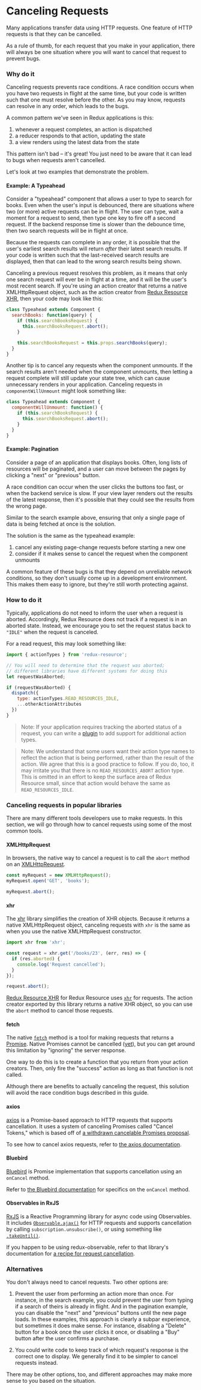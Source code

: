# Canceling Requests

Many applications transfer data using HTTP requests. One feature of HTTP
requests is that they can be cancelled.

As a rule of thumb, for each request that you make in your application, there
will always be one situation where you will want to cancel that request to
prevent bugs.

### Why do it

Canceling requests prevents race conditions. A race condition occurs when you
have two requests in flight at the same time, but your code is written such that
one must resolve before the other. As you may know, requests can resolve
in any order, which leads to the bugs.

A common pattern we've seen in Redux applications is this:

1. whenever a request completes, an action is dispatched
2. a reducer responds to that action, updating the state
3. a view renders using the latest data from the state

This pattern isn't bad – it's great! You just need to be aware that
it can lead to bugs when requests aren't cancelled.

Let's look at two examples that demonstrate the problem.

#### Example: A Typeahead

Consider a "typeahead" component that allows a user to type to search for books.
Even when the user's input is debounced, there are situations where two (or more)
active requests can be in flight. The user can type, wait a moment for a request
to send, then type one key to fire off a second request. If the backend response
time is slower than the debounce time, then two search requests will be in
flight at once.

Because the requests can complete in any order, it is possible that the user's
earliest search results will return _after_ their latest search results. If
your code is written such that the last-received search results are displayed,
then that can lead to the wrong search results being shown.

Canceling a previous request resolves this problem, as it means that only one
search request will ever be in flight at a time, and it will be the user's most
recent search. If you're using an action creator that returns a native
XMLHttpRequest object, such as the action creator from
[Redux Resource XHR](../extras/redux-resource-xhr.md), then your code may look
like this:

```js
class Typeahead extends Component {
  searchBooks: function(query) {
    if (this.searchBooksRequest) {
      this.searchBooksRequest.abort();
    }

    this.searchBooksRequest = this.props.searchBooks(query);
  }
}
```

Another tip is to cancel any requests when the component unmounts. If the search
results aren't needed when the component unmounts, then letting a request complete
will still update your state tree, which can cause unnecessary renders in your
application. Canceling requests in `componentWillUnmount` might look something
like:

```js
class Typeahead extends Component {
  componentWillUnmount: function() {
    if (this.searchBooksRequest) {
      this.searchBooksRequest.abort();
    }
  }
}
```

#### Example: Pagination

Consider a page of an application that displays books. Often, long lists of
resources will be paginated, and a user can move between the pages by clicking a
"next" or "previous" button.

A race condition can occur when the user clicks the buttons too fast, or when
the backend service is slow. If your view layer renders out the results of the
latest response, then it's possible that they could see the results from the
wrong page.

Similar to the search example above, ensuring that only a single page of data
is being fetched at once is the solution.

The solution is the same as the typeahead example:

1. cancel any existing page-change requests before starting a new one
2. consider if it makes sense to cancel the request when the component
  unmounts

A common feature of these bugs is that they depend on unreliable network
conditions, so they don't usually come up in a development environment. This
makes them easy to ignore, but they're still worth protecting against.

### How to do it

Typically, applications do not need to inform the user when a request is aborted.
Accordingly, Redux Resource does not track if a request is in an aborted state. Instead,
we encourage you to set the request status back to `"IDLE"` when the request is canceled.

For a read request, this may look something like:

```js
import { actionTypes } from 'redux-resource';

// You will need to determine that the request was aborted;
// different libraries have different systems for doing this
let requestWasAborted;

if (requestWasAborted) {
  dispatch({
    type: actionTypes.READ_RESOURCES_IDLE,
    ...otherActionAttributes
  })
}
```

> Note: If your application requires tracking the aborted status of a request, you
  can write a [plugin](../other-guides/plugin.md) to add support for additional action types.


> Note: We understand that some users want their action type names to reflect the action
  that is being performed, rather than the result of the action. We agree that this is a good
  practice to follow. If you do, too, it may irritate you that there is no `READ_RESOURCES_ABORT`
  action type. This is omitted in an effort to keep the surface area of Redux Resource small,
  since that action would behave the same as `READ_RESOURCES_IDLE`.

### Canceling requests in popular libraries

There are many different tools developers use to make requests. In this section,
we will go through how to cancel requests using some of the most common tools.

#### XMLHttpRequest

In browsers, the native way to cancel a request is to call the `abort` method
on an [XMLHttpRequest](https://developer.mozilla.org/en-US/docs/Web/API/XMLHttpRequest).

```js
const myRequest = new XMLHttpRequest();
myRequest.open('GET', 'books');

myRequest.abort();
```

#### xhr

The [xhr](https://github.com/naugtur/xhr) library simplifies the creation of
XHR objects. Because it returns a native XMLHttpRequest object, canceling
requests with `xhr` is the same as when you use the native XMLHttpRequest
constructor.

```js
import xhr from 'xhr';

const request = xhr.get('/books/23', (err, res) => {
  if (res.aborted) {
    console.log('Request cancelled');
  }
});

request.abort();
```

[Redux Resource XHR](../extras/redux-resource-xhr.md) for 
Redux Resource uses [`xhr`](https://github.com/naugtur/xhr) for requests.
The action creator exported by this library returns a native XHR object, so you
can use the `abort` method to cancel those requests.

#### fetch

The native [`fetch`](https://developer.mozilla.org/en-US/docs/Web/API/Fetch_API)
method is a tool for making requests that returns a
[Promise](https://developer.mozilla.org/en-US/docs/Web/JavaScript/Reference/Global_Objects/Promise).
Native Promises cannot be cancelled ([yet](https://developer.mozilla.org/en-US/docs/Web/API/AbortController)),
but you can get around this limitation by "ignoring" the server response.

One way to do this is to create a function that you return from your action creators.
Then, only fire the "success" action as long as that function is not called.

Although there are benefits to actually canceling the request, this solution will
avoid the race condition bugs described in this guide.

#### axios

[axios](https://github.com/mzabriskie/axios) is a Promise-based approach to HTTP
requests that supports cancellation. It uses a system of canceling Promises
called "Cancel Tokens," which is based off of
[a withdrawn cancelable Promises proposal](https://medium.com/@benlesh/promise-cancellation-is-dead-long-live-promise-cancellation-c6601f1f5082).

To see how to cancel axios requests, refer to
[the axios documentation](https://github.com/mzabriskie/axios#cancellation).

#### Bluebird

[Bluebird](http://bluebirdjs.com/) is Promise implementation that supports
cancellation using an `onCancel` method.

Refer to [the Bluebird documentation](http://bluebirdjs.com/docs/api/cancellation.html)
for specifics on the `onCancel` method.

#### Observables in RxJS

[RxJS](http://reactivex.io/rxjs/) is a Reactive Programming library for async code using Observables. It includes [`Observable.ajax()`](https://chrisnoring.gitbooks.io/rxjs-5-ultimate/content/operators-and-ajax.html) for HTTP requests and supports cancellation by calling `subscription.unsubscribe()`, or using something like [`.takeUntil()`](http://reactivex.io/rxjs/class/es6/Observable.js~Observable.html#instance-method-takeUntil).

If you happen to be using redux-observable, refer to that library's documentation
for
[a recipe for request cancellation](https://redux-observable.js.org/docs/recipes/Cancellation.html).

### Alternatives

You don't always need to cancel requests. Two other options are:

1. Prevent the user from performing an action more than once. For instance, in
  the search example, you could prevent the user from typing if a search of theirs
  is already in flight. And in the pagination example, you can disable the
  "next" and "previous" buttons until the new page loads. In these examples,
  this approach is clearly a subpar experience, but sometimes it does make
  sense. For instance, disabling a "Delete" button for a book once the user
  clicks it once, or disabling a "Buy" button after the user confirms a
  purchase.

2. You could write code to keep track of which request's response is the correct
  one to display. We generally find it to be simpler to cancel requests instead.

There may be other options, too, and different approaches may make more sense to
you based on the situation.
